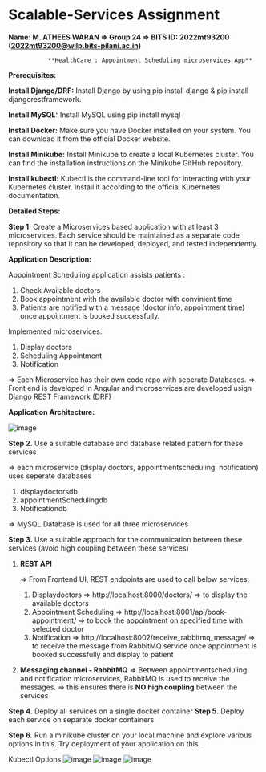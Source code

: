 # Scalable-Services Assignment

**Name: M. ATHEES WARAN => Group 24 => BITS ID: 2022mt93200 (2022mt93200@wilp.bits-pilani.ac.in)**

               **HealthCare : Appointment Scheduling microservices App**
**Prerequisites:**

**Install Django/DRF:** Install Django by using pip install django & pip install djangorestframework.

**Install MySQL:** Install MySQL using pip install mysql

**Install Docker:** Make sure you have Docker installed on your system. You can download it from the official Docker website.

**Install Minikube:** Install Minikube to create a local Kubernetes cluster. You can find the installation instructions on the Minikube GitHub repository.

**Install kubectl:** Kubectl is the command-line tool for interacting with your Kubernetes cluster. Install it according to the official Kubernetes documentation.

**Detailed Steps:**

**Step 1.** Create a Microservices based application with at least 3 microservices. Each service should be maintained as a separate code repository so that it can be developed, deployed, and tested independently.

**Application Description:**

Appointment Scheduling application assists patients :
1) Check Available doctors
2) Book appointment with the available doctor with convinient time
3) Patients are notified with a message (doctor info, appointment time) once appointment is booked successfully.

Implemented microservices:
1) Display doctors
2) Scheduling Appointment
3) Notification

=> Each Microservice has their own code repo with seperate Databases.
=> Front end is developed in Angular and microservices are developed usign Django REST Framework (DRF)

**Application Architecture:**


![image](https://github.com/atheeswaran/Scalable-Services/assets/19812046/2ad5b1e2-a7cd-4789-9a69-21bfebfbbf66)

**Step 2.** Use a suitable database and database related pattern for these services

   => each microservice (display doctors, appointmentscheduling, notification) uses seperate databases
   1) displaydoctorsdb
   2) appointmentSchedulingdb
   3) Notificationdb
  
   => MySQL Database is used for all three microservices
   
**Step 3.** Use a suitable approach for the communication between these services (avoid high coupling between these services)

   1) **REST API**
      
      => From Frontend UI, REST endpoints are used to call below services:
      1) Displaydoctors => http://localhost:8000/doctors/
         => to display the available doctors
      2) Appointment Scheduling => http://localhost:8001/api/book-appointment/
         => to book the appointment on specified time with selected doctor
      3) Notification  => http://localhost:8002/receive_rabbitmq_message/
         => to receive the message from RabbitMQ service once appointment is booked successfully and display to patient
      
   2) **Messaging channel - RabbitMQ**
      => Between appointmentscheduling and notification microservices, RabbitMQ is used to receive the messages.
      => this ensures there is **NO high coupling** between the services
      

**Step 4.** Deploy all services on a single docker container
**Step 5.** Deploy each service on separate docker containers


**Step 6.** Run a minikube cluster on your local machine and explore various options in this. Try deployment of your application on this.
   
   Kubectl Options
   ![image](https://github.com/atheeswaran/Scalable-Services/assets/19812046/56facfac-8ac6-4e82-886d-60038393b812)
![image](https://github.com/atheeswaran/Scalable-Services/assets/19812046/07e34437-0b47-4b93-9360-75cda8cd0d5c)
![image](https://github.com/atheeswaran/Scalable-Services/assets/19812046/c8a2fea3-11cf-46d7-9723-480ad6a2a4a2)




